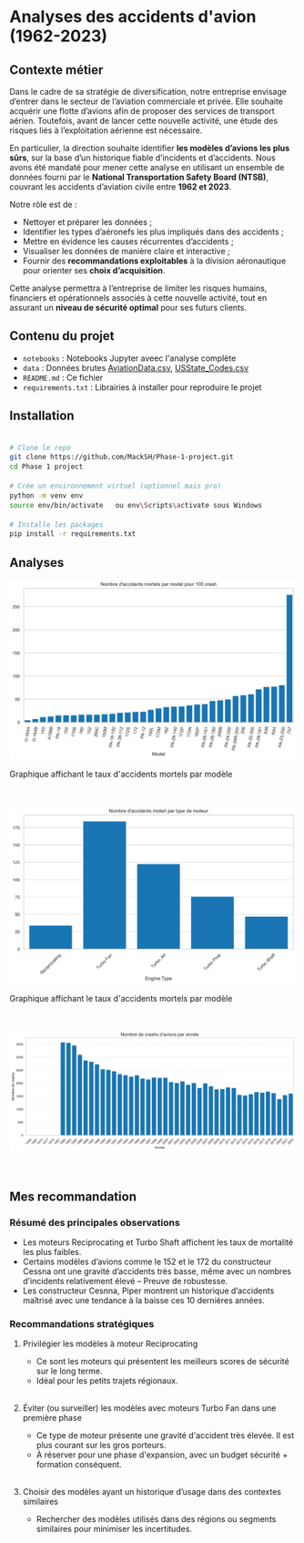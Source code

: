 # Analyses des accidents d'avion (1962-2023)

## Contexte métier

Dans le cadre de sa stratégie de diversification, notre entreprise envisage d’entrer dans le secteur de l’aviation commerciale et privée. Elle souhaite acquérir une flotte d’avions afin de proposer des services de transport aérien. Toutefois, avant de lancer cette nouvelle activité, une étude des risques liés à l’exploitation aérienne est nécessaire.

En particulier, la direction souhaite identifier **les modèles d’avions les plus sûrs**, sur la base d’un historique fiable d’incidents et d’accidents. Nous avons été mandaté pour mener cette analyse en utilisant un ensemble de données fourni par le **National Transportation Safety Board (NTSB)**, couvrant les accidents d’aviation civile entre **1962 et 2023**.

Notre rôle est de :
- Nettoyer et préparer les données ;
- Identifier les types d’aéronefs les plus impliqués dans des accidents ;
- Mettre en évidence les causes récurrentes d’accidents ;
- Visualiser les données de manière claire et interactive ;
- Fournir des **recommandations exploitables** à la division aéronautique pour orienter ses **choix d’acquisition**.

Cette analyse permettra à l’entreprise de limiter les risques humains, financiers et opérationnels associés à cette nouvelle activité, tout en assurant un **niveau de sécurité optimal** pour ses futurs clients.

## Contenu du projet
- `notebooks` : Notebooks Jupyter aveec l'analyse complète
- `data` : Données brutes [AviationData.csv](https://raw.githubusercontent.com/MackSH/Phase-1-project/refs/heads/main/AviationData.csv), [USState_Codes.csv](https://raw.githubusercontent.com/MackSH/Phase-1-project/refs/heads/main/USState_Codes.csv)
- `README.md` : Ce fichier
- `requirements.txt` : Librairies à installer pour reproduire le projet

## Installation
```bash

# Clone le repo
git clone https://github.com/MackSH/Phase-1-project.git
cd Phase 1 project

# Crée un environnement virtuel (optionnel mais pro)
python -m venv env
source env/bin/activate   ou env\Scripts\activate sous Windows

# Installe les packages
pip install -r requirements.txt
```

## Analyses

![Taux d'accident mortels par modèle](graphes/taux_accidents_mortels_par_modele.png)

Graphique affichant le taux d'accidents mortels par modèle
<br><br><br>

![Taux d'accident mortels par type de moteur](graphes/taux_accidents_mortels_par_type_moteur.png)

Graphique affichant le taux d'accidents mortels par modèle
<br><br><br>

![Evolution de la fréquence d'accident au fil des annees](graphes/frequences_acci_annee.png)
<br><br><br>

## Mes recommandation

### Résumé des principales observations
- Les moteurs Reciprocating et Turbo Shaft affichent les taux de mortalité les plus faibles.
- Certains modèles d’avions comme le 152 et le 172 du constructeur Cessna ont une gravité d’accidents très basse, même avec un nombres d’incidents relativement élevé – Preuve de robustesse.
- Les constructeur Cesnna, Piper montrent un historique d’accidents maîtrisé avec une tendance à la baisse ces 10 dernières années.


### Recommandations stratégiques
1. Privilégier les modèles à moteur Reciprocating
    - Ce sont les moteurs qui présentent les meilleurs scores de sécurité sur le long terme.
    - Idéal pour les petits trajets régionaux.
    <br>

2. Éviter (ou surveiller) les modèles avec moteurs Turbo Fan dans une première phase
    - Ce type de moteur présente une gravité d'accident très élevée.
    Il est plus courant sur les gros porteurs.
    - À réserver pour une phase d'expansion, avec un budget sécurité + formation conséquent.
    <br>

3. Choisir des modèles ayant un historique d’usage dans des contextes similaires
    -  Rechercher des modèles utilisés dans des régions ou segments similaires pour minimiser les incertitudes.


